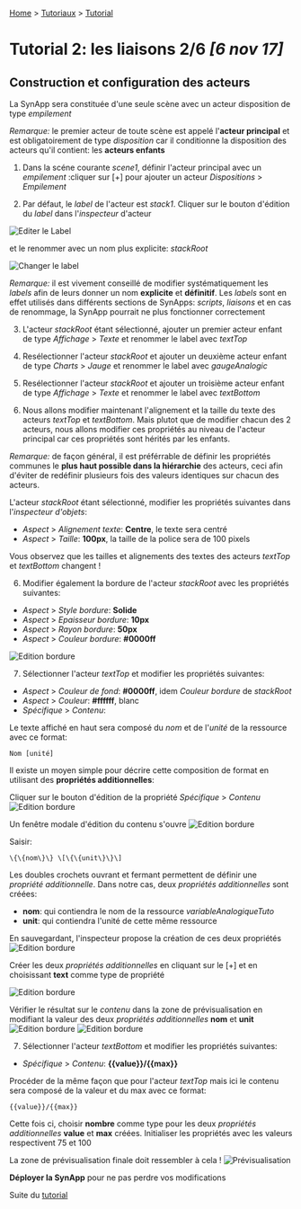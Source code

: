 [Home](../../sitemap.md) > [Tutoriaux](../index.md) > [Tutorial](index.md)

# Tutorial 2: les liaisons **2/6** *[6 nov 17]*

## Construction et configuration des acteurs

La SynApp sera constituée d'une seule scène avec un acteur disposition de type *empilement*

*Remarque:* le premier acteur de toute scène est appelé l'**acteur principal** et est obligatoirement de type *disposition* car il conditionne la disposition des acteurs qu'il contient: les **acteurs enfants**

1. Dans la scéne courante *scene1*, définir l'acteur principal avec un *empilement* :cliquer sur [+] pour ajouter un acteur *Dispositions* > *Empilement*

2. Par défaut, le *label* de l'acteur est *stack1*. Cliquer sur le bouton d'édition du *label* dans l'*inspecteur* d'acteur

![Editer le Label](assets/editLabel.png)

 et le renommer avec un nom plus explicite: *stackRoot*

![Changer le label](assets/changeLabel.png)

*Remarque:* il est vivement conseillé de modifier systématiquement les *labels* afin de leurs donner un nom **explicite** et **définitif**. Les *labels* sont en effet utilisés dans différents sections de SynApps: *scripts*, *liaisons* et en cas de renommage, la SynApp pourrait ne plus fonctionner correctement

3. L'acteur *stackRoot* étant sélectionné, ajouter un premier acteur enfant de type *Affichage* > *Texte* et renommer le label avec *textTop*

3. Resélectionner l'acteur *stackRoot* et ajouter un deuxième acteur enfant de type *Charts* > *Jauge* et renommer le label avec *gaugeAnalogic*

4. Resélectionner l'acteur *stackRoot* et ajouter un troisième acteur enfant de type *Affichage* > *Texte* et renommer le label avec *textBottom*

5. Nous allons modifier maintenant l'alignement et la taille du texte des acteurs *textTop* et *textBottom*. Mais plutot que de modifier chacun des 2 acteurs, nous allons modifier ces propriétés au niveau de l'acteur principal car ces propriétés sont hérités par les enfants.

*Remarque:* de façon général, il est préférrable de définir les propriétés communes le **plus haut possible dans la hiérarchie** des acteurs, ceci afin d'éviter de redéfinir plusieurs fois des valeurs identiques sur chacun des acteurs.

L'acteur *stackRoot* étant sélectionné, modifier les propriétés suivantes dans l'*inspecteur d'objets*:
  * *Aspect* > *Alignement texte*: **Centre**, le texte sera centré
  * *Aspect* > *Taille*: **100px**, la taille de la police sera de 100 pixels

Vous observez que les tailles et alignements des textes des acteurs *textTop* et *textBottom* changent !

6. Modifier également la bordure de l'acteur *stackRoot* avec les propriétés suivantes:
  * *Aspect* > *Style bordure*: **Solide**
  * *Aspect* > *Epaisseur bordure*: **10px**
  * *Aspect* > *Rayon bordure*: **50px**
  * *Aspect* > *Couleur bordure*: **#0000ff**

![Edition bordure](assets/editBordure.png)

7. Sélectionner l'acteur *textTop* et modifier les propriétés suivantes:
  * *Aspect* > *Couleur de fond*: **#0000ff**, idem *Couleur bordure* de *stackRoot*
  * *Aspect* > *Couleur*: **#ffffff**, blanc
  * *Spécifique* > *Contenu*:

Le texte affiché en haut sera composé du *nom* et de l'*unité* de la ressource avec ce format:
```
Nom [unité]
```
Il existe un moyen simple pour décrire cette composition de format en utilisant des **propriétés additionnelles**:

Cliquer sur le bouton d'édition de la propriété *Spécifique* > *Contenu*
![Edition bordure](assets/editContent.png)

Un fenêtre modale d'édition du contenu s'ouvre
![Edition bordure](assets/editContentModal.png)

Saisir:
```
\{\{nom\}\} \[\{\{unit\}\}\]
```
Les doubles crochets ouvrant et fermant permettent de définir une *propriété additionnelle*. Dans notre cas, deux *propriétés additionnelles* sont créées:
* **nom**: qui contiendra le nom de la ressource *variableAnalogiqueTuto*
* **unit**: qui contiendra l'unité de cette même ressource

En sauvegardant, l'inspecteur propose la création de ces deux propriétés
![Edition bordure](assets/editContentNewProps.png)

Créer les deux *propriétés additionnelles* en cliquant sur le [+] et en choisissant **text** comme type de propriété

![Edition bordure](assets/editContentNewProps2.png)

Vérifier le résultat sur le *contenu* dans la zone de prévisualisation en modifiant la valeur des deux *propriétés additionnelles* **nom** et **unit**
![Edition bordure](assets/editContentNewProps3.png)
![Edition bordure](assets/editContentPreview.png)

7. Sélectionner l'acteur *textBottom* et modifier les propriétés suivantes:
  * *Spécifique* > *Contenu*: **{{value}}/{{max}}**

Procéder de la même façon que pour l'acteur *textTop* mais ici le contenu sera composé de la valeur et du max avec ce format:
```
{{value}}/{{max}}
```
Cette fois ci, choisir **nombre** comme type pour les deux *propriétés additionnelles* **value** et **max** créées. Initialiser les propriétés avec les valeurs respectivent 75 et 100

La zone de prévisualisation finale doit ressembler à cela !
![Prévisualisation](assets/preview.png)

**Déployer la SynApp** pour ne pas perdre vos modifications

Suite du [tutorial](part3.md)